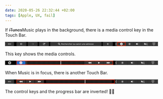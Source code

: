 ```yaml
---
date: 2020-05-26 22:32:44 +02:00
tags: [Apple, UX, fail]
---
```


If <del>iTunes</del>Music plays in the background, there is a media control key in the Touch Bar.

![Screenshot of the Touch Bar with media control key highlighted](touch-bar-media-control-key.png)

This key shows the media controls.

![Screenshot of the Touch Bar with media controls highlighted](touch-bar-media-control.png)

When Music is in focus, there is another Touch Bar.

![Screenshot of the Touch Bar with Music app controls highlighted](touch-bar-music.png)

The control keys and the progress bar are inverted! 🤦‍♂️

